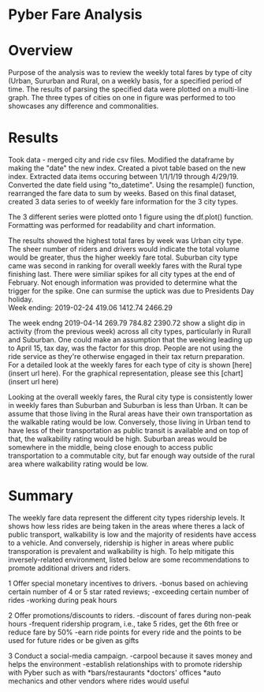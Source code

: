 # Pyber Fare Analysis
# Overview
Purpose of the analysis was to review the weekly total fares by type of city (Urban, Sururban and Rural, on a weekly basis, for a specified period of time.  The results of parsing the specified data were plotted on a multi-line graph.  The three types of cities on one in figure was performed to too showcases any difference and commonalities.


# Results
Took data - merged city and ride csv files.  Modified the dataframe by making the "date" the new index.  Created a pivot table based on the new index.  Extracted data items occuring between 1/1/1/19 through 4/29/19.  Converted the date field using "to_datetime". Using the resample() function, rearranged the fare data to sum by weeks.  Based on this final dataset, created 3 data series to of weekly fare information for the 3 city types.  

The 3 different series were plotted onto 1 figure using the df.plot() function.  Formatting was performed for readability and chart information.

The results showed the highest total fares by week was Urban city type.  The sheer number of riders and drivers would indicate the total volume would be greater, thus the higher weekly fare total.  Suburban city type came was second in ranking for overall weekly fares with the Rural type finishing last.  There were similiar spikes for all city types at the end of February.  Not enough information was provided to determine what the trigger for the spike.  One can surmise the uptick was due to Presidents Day holiday.  
Week ending: 2019-02-24	419.06	1412.74	2466.29

The week endng 2019-04-14	269.79	784.82	2390.72 show a slight dip in activity (from the previous week) across all city types, particularly in Rurall and Suburban.  One could make an assumption that the weeking leading up to April 15, tax day, was the factor for this drop.  People are not using the ride service as they're otherwise engaged in their tax return preparation.  For a detailed look at the weekly fares for each type of city is shown [here](insert url here).  For the graphical representation, please see this [chart](insert url here)

Looking at the overall weekly fares, the Rural city type is consistently lower in weekly fares than Suburban and Suburban is less than Urban.  It can be assume that those living in the Rural areas have their own transportation as the walkable rating would be low.  Conversely, those living in Urban tend to have less of their transportation as public transit is available and on top of that, the walkability rating would be high.  Suburban areas would be somewhere in the middle, being close enough to access public transportation to a commutable city, but far enough way outside of the rural area where  walkability rating would be low.

# Summary
The weekly fare data represent the different city types ridership levels.  It shows how less rides are being taken in the areas where theres a lack of public transport, walkability is low and the majority of residents have access to a vehicle.  And conversely, ridership is higher in areas where public transporation is prevalent and walkability is high.  To help mitigate this inversely-related environment, listed below are some recommendations to promote additional drivers and riders.

1   Offer special monetary incentives to drivers.
-bonus based on achieving certain number of 4 or 5 star rated reviews; 
-exceeding certain number of rides
-working during peak hours
    
2   Offer promotions/discounts to riders.
-discount of fares during non-peak hours
-frequent ridership program, i.e., take 5 rides, get the 6th free or reduce fare by 50%
-earn ride points for every ride and the points to be used for future rides or be given as gifts
  
3   Conduct a social-media campaign.
-carpool because it saves money and helps the environment
-establish relationships with to promote ridership with Pyber such as with 
*bars/restaurants
*doctors' offices
*auto mechanics and other vendors where rides would useful
      

